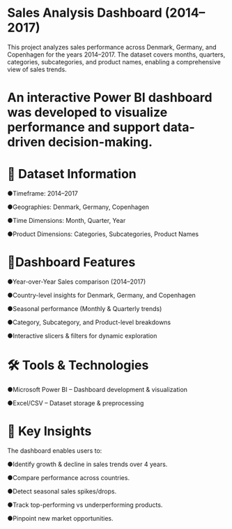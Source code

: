 # Sales Analysis Dashboard (2014–2017)
This project analyzes sales performance across Denmark, Germany, and Copenhagen for the years 2014–2017.
The dataset covers months, quarters, categories, subcategories, and product names, enabling a comprehensive view of sales trends.

# An interactive Power BI dashboard was developed to visualize performance and support data-driven decision-making.

# 📂 Dataset Information

●Timeframe: 2014–2017

●Geographies: Denmark, Germany, Copenhagen

●Time Dimensions: Month, Quarter, Year

●Product Dimensions: Categories, Subcategories, Product Names

# 📌Dashboard Features

●Year-over-Year Sales comparison (2014–2017)

●Country-level insights for Denmark, Germany, and Copenhagen

●Seasonal performance (Monthly & Quarterly trends)

●Category, Subcategory, and Product-level breakdowns

●Interactive slicers & filters for dynamic exploration

# 🛠 Tools & Technologies

●Microsoft Power BI – Dashboard development & visualization

●Excel/CSV – Dataset storage & preprocessing

# 🚀 Key Insights

The dashboard enables users to:

●Identify growth & decline in sales trends over 4 years.

●Compare performance across countries.

●Detect seasonal sales spikes/drops.

●Track top-performing vs underperforming products.

●Pinpoint new market opportunities.



